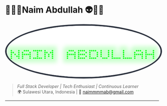 # 🐱‍🏍👾Naim Abdullah 👽🐱‍👤

<img src="./20250812_104402.png" alt="Naim Abdullah" width="900" style="border-radius: 50%; border: 5px solid #2E3440"/>

> *Full Stack Developer | Tech Enthusiast | Continuous Learner*  
> 🌍 Sulawesi Utara, Indonesia | 📧 naimmmmab@gmail.com
_______________________________________________________________________________________
